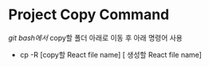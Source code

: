 # Project Copy Command



*git bash에서*  copy할 폴더 아래로 이동 후 아래 명령어 사용

- cp -R [copy할 React file name] [ 생성할 React file name]
